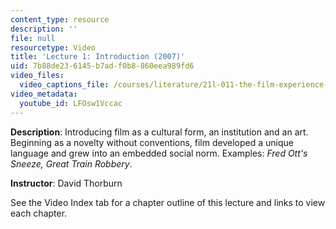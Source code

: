 ```yaml
---
content_type: resource
description: ''
file: null
resourcetype: Video
title: 'Lecture 1: Introduction (2007)'
uid: 7b88de23-6145-b7ad-f0b8-860eea989fd6
video_files:
  video_captions_file: /courses/literature/21l-011-the-film-experience-fall-2013/lecture-videos-notes/lecture-1-introduction-2007/LFOsw1Vccac.vtt
video_metadata:
  youtube_id: LFOsw1Vccac
---
```


**Description**: Introducing film as a cultural form, an institution and an art. Beginning as a novelty without conventions, film developed a unique language and grew into an embedded social norm. Examples: _Fred Ott's Sneeze, Great Train Robbery_.

**Instructor**: David Thorburn

See the Video Index tab for a chapter outline of this lecture and links to view each chapter.